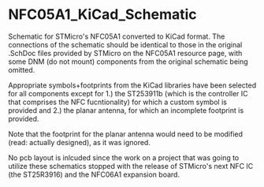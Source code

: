 # NFC05A1_KiCad_Schematic
Schematic for STMicro's NFC05A1 converted to KiCad format.
The connections of the schematic should be identical to those in the original .SchDoc files provided by STMicro on the NFC05A1 resource page, with some DNM (do not mount) components from the original schematic being omitted.

Appropriate symbols+footprints from the KiCad libraries have been selected for all components except for 1.) the ST253911b (which is the controller IC that comprises the NFC fucntionality) for which a custom symbol is provided and 2.) the planar antenna, for which an incomplete footprint is provided.

Note that the footprint for the planar antenna would need to be modified (read: actually designed), as it was ignored.

No pcb layout is inlcuded since the work on a project that was going to utilize these schematics stopped with the release of STMicro's next NFC IC (the ST25R3916) and the NFC06A1 expansion board.
